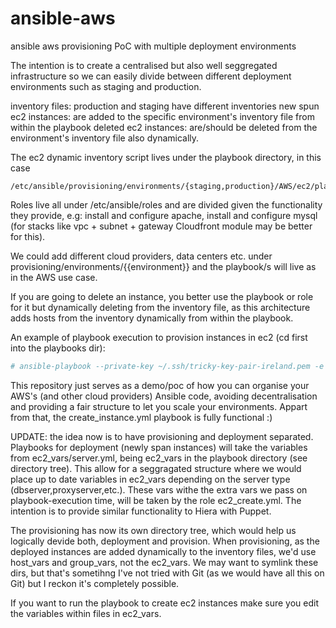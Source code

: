 # ansible-aws
ansible aws provisioning PoC with multiple deployment environments

The intention is to create a centralised but also well seggregated infrastructure so we can easily divide between different deployment environments such as staging and production.

inventory files: production and staging have different inventories
new spun ec2 instances: are added to the specific environment's inventory file from within the playbook
deleted ec2 instances: are/should be deleted from the environment's inventory file also dynamically.

The ec2 dynamic inventory script lives under the playbook directory, in this case
```
/etc/ansible/provisioning/environments/{staging,production}/AWS/ec2/playbooks
```

Roles live all under /etc/ansible/roles and are divided given the functionality they provide, e.g: install and configure apache, install and configure mysql (for stacks like vpc + subnet + gateway Cloudfront module may be better for this).

We could add different cloud providers, data centers etc. under provisioning/environments/{{environment}} and the playbook/s will live as in the AWS use case.

If you are going to delete an instance, you better use the playbook or role for it but dynamically deleting from the inventory file, as this architecture adds hosts from the inventory dynamically from within the playbook.

An example of playbook execution to provision instances in ec2 (cd first into the playbooks dir):
```bash
# ansible-playbook --private-key ~/.ssh/tricky-key-pair-ireland.pem -e "env=staging server_type=dbserver count=1" -vvvv create_instance.yml
```

This repository just serves as a demo/poc of how you can organise your AWS's (and other cloud providers) Ansible code, avoiding decentralisation and providing a fair structure to let you scale your environments. Appart from that, the create_instance.yml playbook is fully functional :)

UPDATE: the idea now is to have provisioning and deployment separated. Playbooks for deployment (newly span instances) will take the variables from ec2_vars/server.yml, being ec2_vars in the playbook directory (see directory tree). This allow for a seggragated structure where we would place up to date variables in ec2_vars depending on the server type (dbserver,proxyserver,etc.). These vars withe the extra vars we pass on playbook-execution time, will be taken by the role ec2_create.yml. The intention is to provide similar functionality to Hiera with Puppet.

The provisioning has now its own directory tree, which would help us logically devide both, deployment and provision. When provisioning, as the deployed instances are added dynamically to the inventory files, we'd use host_vars and group_vars, not the ec2_vars. We may want to symlink these dirs, but that's sometihng I've not tried with Git (as we would have all this on Git) but I reckon it's completely possible.

If you want to run the playbook to create ec2 instances make sure you edit the variables within files in ec2_vars.





